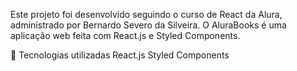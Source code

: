 
Este projeto foi desenvolvido seguindo o curso de React da Alura, administrado por Bernardo Severo da Silveira. O AluraBooks é uma aplicação web feita com React.js e Styled Components.

🚀 Tecnologias utilizadas
React.js 
Styled Components 
